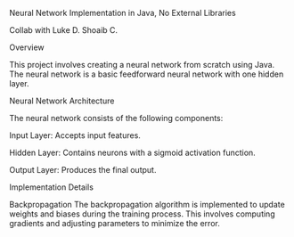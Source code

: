 Neural Network Implementation in Java, No External Libraries

Collab with Luke D. Shoaib C.

Overview

This project involves creating a neural network from scratch using Java. The neural network is a basic feedforward neural network with one hidden layer.

Neural Network Architecture

The neural network consists of the following components:

Input Layer: Accepts input features.

Hidden Layer: Contains neurons with a sigmoid activation function.

Output Layer: Produces the final output.

Implementation Details

Backpropagation
The backpropagation algorithm is implemented to update weights and biases during the training process. This involves computing gradients and adjusting parameters to minimize the error.
